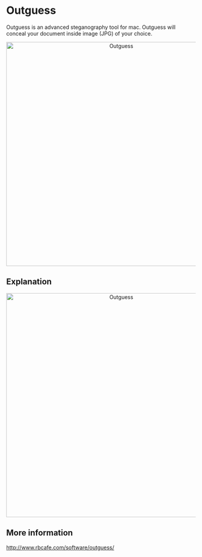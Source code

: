 # Outguess

Outguess is an advanced steganography tool for mac. Outguess will conceal your document inside image (JPG) of your choice.

<p align="center">
  <img src="https://www.rbcafe.com/wp-content/uploads/outguess-min.jpg" alt="Outguess" width="596">
</p>

## Explanation

<p align="center">
 <img src="https://www.rbcafe.com/wp-content/uploads/outguess-explain.png" alt="Outguess" width="596">
</p>

## More information 

http://www.rbcafe.com/software/outguess/
